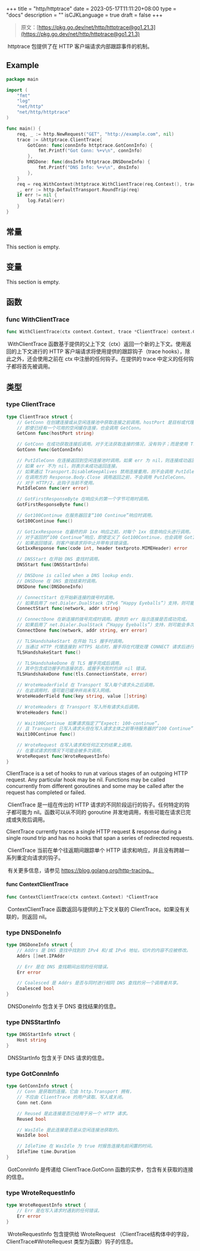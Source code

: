 +++
title = "http/httptrace"
date = 2023-05-17T11:11:20+08:00
type = "docs"
description = ""
isCJKLanguage = true
draft = false
+++
> 原文：[https://pkg.go.dev/net/http/httptrace@go1.21.3](https://pkg.go.dev/net/http/httptrace@go1.21.3)

​	httptrace 包提供了在 HTTP 客户端请求内部跟踪事件的机制。

## Example
``` go 
package main

import (
	"fmt"
	"log"
	"net/http"
	"net/http/httptrace"
)

func main() {
	req, _ := http.NewRequest("GET", "http://example.com", nil)
	trace := &httptrace.ClientTrace{
		GotConn: func(connInfo httptrace.GotConnInfo) {
			fmt.Printf("Got Conn: %+v\n", connInfo)
		},
		DNSDone: func(dnsInfo httptrace.DNSDoneInfo) {
			fmt.Printf("DNS Info: %+v\n", dnsInfo)
		},
	}
	req = req.WithContext(httptrace.WithClientTrace(req.Context(), trace))
	_, err := http.DefaultTransport.RoundTrip(req)
	if err != nil {
		log.Fatal(err)
	}
}

```



## 常量 

This section is empty.

## 变量

This section is empty.

## 函数

### func WithClientTrace 

``` go 
func WithClientTrace(ctx context.Context, trace *ClientTrace) context.Context
```

​	WithClientTrace 函数基于提供的父上下文（ctx）返回一个新的上下文。使用返回的上下文进行的 HTTP 客户端请求将使用提供的跟踪钩子（trace hooks），除此之外，还会使用之前在 ctx 中注册的任何钩子。在提供的 trace 中定义的任何钩子都将首先被调用。

## 类型

### type ClientTrace 

``` go 
type ClientTrace struct {	
    // GetConn 在创建连接或从空闲连接池中获取连接之前调用。hostPort 是目标或代理的“host:port”。
	// 即使已经有一个可用的空闲缓存连接，也会调用 GetConn。
	GetConn func(hostPort string)

    // GotConn 在成功获取连接后调用。对于无法获取连接的情况，没有钩子；而是使用 Transport.RoundTrip 中的错误。
	GotConn func(GotConnInfo)

    // PutIdleConn 在连接返回到空闲连接池时调用。如果 err 为 nil，则连接成功返回到空闲连接池。
	// 如果 err 不为 nil，则表示未成功返回连接。
    // 如果通过 Transport.DisableKeepAlives 禁用连接重用，则不会调用 PutIdleConn。
	// 在调用方的 Response.Body.Close 调用返回之前，不会调用 PutIdleConn。
	// 对于 HTTP/2，此钩子当前不使用。
	PutIdleConn func(err error)

    // GotFirstResponseByte 在响应头的第一个字节可用时调用。
	GotFirstResponseByte func()

    // Got100Continue 在服务器回复“100 Continue”响应时调用。
	Got100Continue func()

    // Got1xxResponse 在最终的非 1xx 响应之前，对每个 1xx 信息响应头进行调用。
	// 对于返回的“100 Continue”响应，即使定义了 Got100Continue，也会调用 Got1xxResponse。
	// 如果返回错误，则客户端请求将中止并带有该错误值。
	Got1xxResponse func(code int, header textproto.MIMEHeader) error

    // DNSStart 在开始 DNS 查找时调用。
	DNSStart func(DNSStartInfo)

	// DNSDone is called when a DNS lookup ends.
    // DNSDone 在 DNS 查找结束时调用。
	DNSDone func(DNSDoneInfo)

    // ConnectStart 在开始新连接的拨号时调用。
    // 如果启用了 net.Dialer.DualStack（IPv6 “Happy Eyeballs”）支持，则可能会多次调用此函数。
	ConnectStart func(network, addr string)

    // ConnectDone 在新连接的拨号完成时调用。提供的 err 指示连接是否成功完成。
	// 如果启用了 net.Dialer.DualStack（“Happy Eyeballs”）支持，则可能会多次调用此函数。
	ConnectDone func(network, addr string, err error)

    // TLSHandshakeStart 在开始 TLS 握手时调用。
    // 当通过 HTTP 代理连接到 HTTPS 站点时，握手将在代理处理 CONNECT 请求后进行。
	TLSHandshakeStart func()

    // TLSHandshakeDone 在 TLS 握手完成后调用，
    // 其中包含成功握手的连接状态，或握手失败时的非 nil 错误。
	TLSHandshakeDone func(tls.ConnectionState, error)

    // WroteHeaderField 在 Transport 写入每个请求头之后调用。
    // 在此调用时，值可能已缓冲并尚未写入网络。
	WroteHeaderField func(key string, value []string)

    // WroteHeaders 在 Transport 写入所有请求头后调用。
	WroteHeaders func()

    // Wait100Continue 如果请求指定了“Expect: 100-continue”，
    // 且 Transport 已写入请求头但在写入请求主体之前等待服务器的“100 Continue”响应。
	Wait100Continue func()

    // WroteRequest 在写入请求和任何正文的结果上调用。
    // 在重试请求的情况下可能会被多次调用。
	WroteRequest func(WroteRequestInfo)
}
```

ClientTrace is a set of hooks to run at various stages of an outgoing HTTP request. Any particular hook may be nil. Functions may be called concurrently from different goroutines and some may be called after the request has completed or failed.

​	ClientTrace 是一组在传出的 HTTP 请求的不同阶段运行的钩子。任何特定的钩子都可能为 nil。函数可以从不同的 goroutine 并发地调用，有些可能在请求已完成或失败后调用。

ClientTrace currently traces a single HTTP request & response during a single round trip and has no hooks that span a series of redirected requests.

​	ClientTrace 当前在单个往返期间跟踪单个 HTTP 请求和响应，并且没有跨越一系列重定向请求的钩子。

​	有关更多信息，请参见 https://blog.golang.org/http-tracing。

#### func ContextClientTrace 

``` go 
func ContextClientTrace(ctx context.Context) *ClientTrace
```

​	ContextClientTrace 函数返回与提供的上下文关联的 ClientTrace。如果没有关联的，则返回 nil。

### type DNSDoneInfo 

``` go 
type DNSDoneInfo struct {
    // Addrs 是 DNS 查找中找到的 IPv4 和/或 IPv6 地址。切片的内容不应被修改。
	Addrs []net.IPAddr

    // Err 是在 DNS 查找期间出现的任何错误。
	Err error

    // Coalesced 是 Addrs 是否与同时进行相同 DNS 查找的另一个调用者共享。
	Coalesced bool
}
```

​	DNSDoneInfo 包含关于 DNS 查找结果的信息。

### type DNSStartInfo 

``` go 
type DNSStartInfo struct {
	Host string
}
```

​	DNSStartInfo 包含关于 DNS 请求的信息。

### type GotConnInfo 

``` go 
type GotConnInfo struct {
    // Conn 是获取的连接。它由 http.Transport 拥有，
    // 不应由 ClientTrace 的用户读取、写入或关闭。
	Conn net.Conn

    // Reused 是此连接是否已经用于另一个 HTTP 请求。
	Reused bool

    // WasIdle 是此连接是否是从空闲连接池获取的。
	WasIdle bool

    // IdleTime 在 WasIdle 为 true 时报告连接先前闲置的时间。
	IdleTime time.Duration
}
```

​	GotConnInfo 是传递给 ClientTrace.GotConn 函数的实参，包含有关获取的连接的信息。

### type WroteRequestInfo 

``` go 
type WroteRequestInfo struct {
    // Err 是在写入请求时遇到的任何错误。
	Err error
}
```

​	WroteRequestInfo 包含提供给 WroteRequest （ClientTrace结构体中的字段，ClientTrace#WroteRequest 类型为函数）钩子的信息。